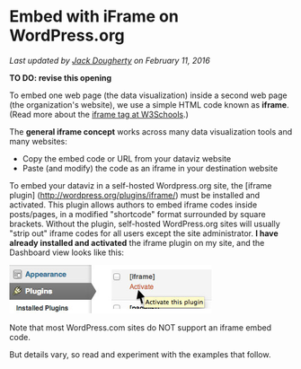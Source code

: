 # Embed with iFrame on WordPress.org

*Last updated by [Jack Dougherty](introduction/who.md) on February 11, 2016*

**TO DO: revise this opening**

To embed one web page (the data visualization) inside a second web page (the organization's website), we use a simple HTML code known as **iframe**. (Read more about the <a href="http://www.w3schools.com/tags/tag_iframe.asp" target="_blank">ifram</a><a href="http://www.w3schools.com/tags/tag_iframe.asp" target="_blank">e tag at W3Schools</a>.)

The **general iframe concept** works across many data visualization tools and many websites:
- Copy the embed code or URL from your dataviz website
- Paste (and modify) the code as an iframe in your destination website

To embed your dataviz in a self-hosted Wordpress.org site, the [iframe plugin] (http://wordpress.org/plugins/iframe/) must be installed and activated. This plugin allows authors to embed iframe codes inside posts/pages, in a modified "shortcode" format surrounded by square brackets. Without the plugin, self-hosted WordPress.org sites will usually "strip out" iframe codes for all users except the site administrator. **I have already installed and activated** the iframe plugin on my site, and the Dashboard view looks like this:

![](WordPressOrg-iframe-plugin-activate.jpg)

Note that most WordPress.com sites do NOT support an iframe embed code.

But details vary, so read and experiment with the examples that follow.
